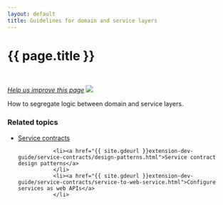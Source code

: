 ```yaml
---
layout: default
title: Guidelines for domain and service layers
---
```


<div class="container bs-docs-container">
   <div class="row">
      <div class="jumbotron">
         <h1 class="api1" id="domain-service-layers">{{ page.title }}</h1>
      </div>
      <div class="row">
         <div class="col-xs-3">
            <p>&nbsp;</p>
         </div>
         <div class="col-xs-9" role="main">
            <div class="bs-docs-section">
               <p><a href="{{ site.gdeurl }}extension-dev-guide/service-contracts/service-domain-guidelines.md" target="_blank"><em>Help us improve this page</em></a>&nbsp;<img src="{{ site.baseurl }}common/images/newWindow.gif"/></p>
               <p>How to segregate logic between domain and service layers.</p>
              <h3 id="related-topics">Related topics</h3>
               <ul>
               <li><a href="{{ site.gdeurl }}extension-dev-guide/service-contracts/service-contracts.html">Service contracts</a></li>

               <li><a href="{{ site.gdeurl }}extension-dev-guide/service-contracts/design-patterns.html">Service contract design patterns</a>
               </li>
               <li><a href="{{ site.gdeurl }}extension-dev-guide/service-contracts/service-to-web-service.html">Configure services as web APIs</a>
               </li>
  </ul>
            </div>
         </div>
      </div>
   </div>
</div>





